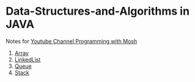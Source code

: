 # Data-Structures-and-Algorithms in JAVA
Notes for [Youtube Channel Programming with Mosh](https://www.youtube.com/watch?v=BBpAmxU_NQo)

1. [Array](https://github.com/LexieLiu19/Data-Structures-and-Algorithms/tree/main/src/com/datastructure/Arrays)
2. [LinkedList](https://github.com/LexieLiu19/Data-Structures-and-Algorithms/tree/main/src/com/datastructure/LinkedLists)
3. [Queue](https://github.com/LexieLiu19/Data-Structures-and-Algorithms/tree/main/src/com/datastructure/Queue)
4. [Stack](https://github.com/LexieLiu19/Data-Structures-and-Algorithms/tree/main/src/com/datastructure/Stacks)
